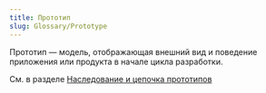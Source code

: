 ```yaml
---
title: Прототип
slug: Glossary/Prototype
---
```


Прототип — модель, отображающая внешний вид и поведение приложения или продукта в начале цикла разработки.

См. в разделе [Наследование и цепочка прототипов](/ru/docs/Web/JavaScript/Inheritance_and_the_prototype_chain)

